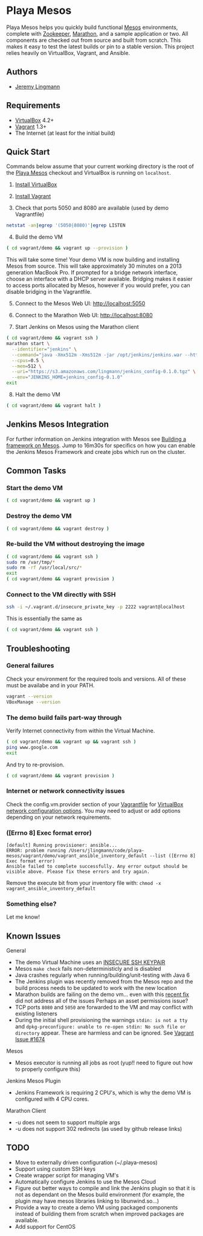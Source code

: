 # Playa Mesos

Playa Mesos helps you quickly build functional [Mesos][Mesos] environments, complete with
[Zookeeper][Zookeeper], [Marathon][Marathon], and a sample application or two.  All components are
checked out from source and built from scratch.  This makes it easy to test the
latest builds or pin to a stable version.  This project relies heavily on
VirtualBox, Vagrant, and Ansible.

## Authors

* [Jeremy Lingmann](https://github.com/lingmann)

## Requirements

* [VirtualBox][VirtualBox] 4.2+
* [Vagrant][Vagrant] 1.3+
* The Internet (at least for the initial build)

## Quick Start

Commands below assume that your current working directory is the root of the
[Playa Mesos][Playa Mesos] checkout and VirtualBox is running on `localhost`.

1. [Install VirtualBox](https://www.virtualbox.org/wiki/Downloads)

2. [Install Vagrant](http://downloads.vagrantup.com/)

3. Check that ports 5050 and 8080 are available (used by demo Vagrantfile)
```bash
netstat -an|egrep '(5050|8080)'|egrep LISTEN
```

4. Build the demo VM
```bash
( cd vagrant/demo && vagrant up --provision )
```
This will take some time!  Your demo VM is now building and installing Mesos
from source.  This will take approximately 30 minutes on a 2013 generation
MacBook Pro.  If prompted for a bridge network interface, choose an interface
with a DHCP server available.  Bridging makes it easier to access ports
allocated by Mesos, however if you would prefer, you can disable bridging in
the Vagrantfile.

5. Connect to the Mesos Web UI: [http://localhost:5050](http://localhost:5050)

6. Connect to the Marathon Web UI: [http://localhost:8080](http://localhost:8080)

7. Start Jenkins on Mesos using the Marathon client
```bash
( cd vagrant/demo && vagrant ssh )
marathon start \
  --identifier="jenkins" \
  --command="java -Xmx512m -Xms512m -jar /opt/jenkins/jenkins.war --httpPort=\$PORT" \
  --cpus=0.5 \
  --mem=512 \
  --uri="https://s3.amazonaws.com/lingmann/jenkins_config-0.1.0.tgz" \
  --env="JENKINS_HOME=jenkins_config-0.1.0"
exit
```

8. Halt the demo VM
```bash
( cd vagrant/demo && vagrant halt )
```

## Jenkins Mesos Integration

For further information on Jenkins integration with Mesos see [Building a
framework on Mesos](http://www.youtube.com/watch?v=TPXw_lMTJVk).  Jump to
16m30s for specifics on how you can enable the Jenkins Mesos Framework and
create jobs which run on the cluster.

## Common Tasks

### Start the demo VM
```bash
( cd vagrant/demo && vagrant up )
```

### Destroy the demo VM
```bash
( cd vagrant/demo && vagrant destroy )
```

### Re-build the VM without destroying the image
```bash
( cd vagrant/demo && vagrant ssh )
sudo rm /var/tmp/*
sudo rm -rf /usr/local/src/*
exit
( cd vagrant/demo && vagrant provision )
```

### Connect to the VM directly with SSH
```bash
ssh -i ~/.vagrant.d/insecure_private_key -p 2222 vagrant@localhost
```

This is essentially the same as
```bash
( cd vagrant/demo && vagrant ssh )
```

## Troubleshooting

### General failures

Check your environment for the required tools and versions.  All of these must
be availabe and in your PATH.
```bash
vagrant --version
VBoxManage --version
```

### The demo build fails part-way through

Verify Internet connectivity from within the Virtual Machine.
```bash
( cd vagrant/demo && vagrant up && vagrant ssh )
ping www.google.com
exit
```
And try to re-provision.
```bash
( cd vagrant/demo && vagrant provision )
```

### Internet or network connectivity issues

Check the config.vm.provider section of your [Vagrantfile](https://github.com/lingmann/playa-mesos/blob/master/vagrant/demo/Vagrantfile) for [VirtualBox network
configuration options](http://www.virtualbox.org/manual/ch06.html).  You may need to adjust or add options depending
on your network requirements.

### ([Errno 8] Exec format error)

```
[default] Running provisioner: ansible...
ERROR: problem running /Users/jlingmann/code/playa-mesos/vagrant/demo/vagrant_ansible_inventory_default --list ([Errno 8] Exec format error)
Ansible failed to complete successfully. Any error output should be
visible above. Please fix these errors and try again.
```
Remove the execute bit from your inventory file with: `chmod -x vagrant_ansible_inventory_default`

### Something else?

Let me know!

## Known Issues

General
* The demo Virtual Machine uses an [INSECURE SSH KEYPAIR](https://github.com/mitchellh/vagrant/tree/master/keys)
* Mesos `make check` fails non-deterministicly and is disabled
* Java crashes regularly when running/building/unit-testing with Java 6
* The Jenkins plugin was recently removed from the Mesos repo and the build
  process needs to be updated to work with the new location
* Marathon builds are failing on the demo vm... even with this [recent
  fix](https://github.com/mesosphere/marathon/commit/26d2b8ceb6670bbd2bfd5578f47854373c4c7147) did not address all of the issues
  Perhaps an asset permissions issue?
* TCP ports `8080` and `5050` are forwarded to the VM and may conflict with
  existing listeners
* During the initial shell provisioning the warnings `stdin: is not a tty` and
  `dpkg-preconfigure: unable to re-open stdin: No such file or directory` appear.
  These are harmless and can be ignored.  See [Vagrant Issue #1674](https://github.com/mitchellh/vagrant/issues/1673)

Mesos
* Mesos executor is running all jobs as root (yup!! need to figure out how to
  properly configure this)

Jenkins Mesos Plugin
* Jenkins Framework is requiring 2 CPU's, which is why the demo VM is
  configured with 4 CPU cores.

Marathon Client
* -u does not seem to support multiple args
* -u does not support 302 redirects (as used by github release links)

## TODO

* Move to externally driven configuration (~/.playa-mesos)
* Support using custom SSH keys
* Create wrapper script for managing VM's
* Automatically configure Jenkins to use the Mesos Cloud
* Figure out better ways to compile and link the Jenkins plugin so that it is
  not as dependant on the Mesos build environment (for example, the plugin may
  have mesos libraries linking to libunwind.so...)
* Provide a way to create a demo VM using packaged components instead of
  building them from scratch when improved packages are available.
* Add support for CentOS

[Mesos]: http://incubator.apache.org/mesos/ "Apache Mesos"
[Marathon]: http://github.com/mesosphere/marathon "Marathon"
[Jenkins]: http://jenkins-ci.org/ "Jenkins"
[Zookeeper]: http://zookeeper.apache.org/ "Apache Zookeeper"
[VirtualBox]: http://www.virtualbox.org/ "VirtualBox"
[Vagrant]: http://www.vagrantup.com/ "Vagrant"
[Ansible]: http://www.ansibleworks.com "Ansible"
[Playa Mesos]: http://github.com/lingmann/playa-mesos "Playa Mesos"
